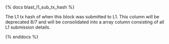 {% docs blast_l1_sub_tx_hash %}

The L1 tx hash of when this block was submitted to L1. This column will be deprecated 8/7 and will be consolidated into a array column consisting of all L1 submission details.

{% enddocs %}